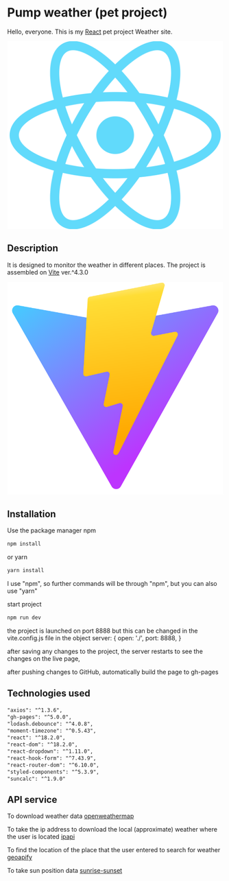 # Pump weather (pet project)

Hello, everyone.
This is my [React](https://react.dev/)  pet project Weather site.

![react](./public/react-icon.png)

## Description

It is designed to monitor the weather in different places.
The project is assembled on [Vite](https://vitejs.dev/) ver.^4.3.0 

![vite](./public/vite-icon.svg) 

## Installation

Use the package manager npm 

```bash
npm install
```
or yarn

```bash
yarn install
```
I use "npm", so further commands will be through "npm", but you can also use "yarn"

start project

```bash
npm run dev
```

the project is launched on port 8888
but this can be changed in the vite.config.js file in the object 
server: {
    open: './',
    port: 8888,
  }


after saving any changes to the project, the server restarts to see the changes on the live page,


after pushing changes to GitHub, automatically build the page to gh-pages

## Technologies used

    "axios": "^1.3.6",
    "gh-pages": "^5.0.0",
    "lodash.debounce": "^4.0.8",
    "moment-timezone": "^0.5.43",
    "react": "^18.2.0",
    "react-dom": "^18.2.0",
    "react-dropdown": "^1.11.0",
    "react-hook-form": "^7.43.9",
    "react-router-dom": "^6.10.0",
    "styled-components": "^5.3.9",
    "suncalc": "^1.9.0"

## API service 

To download weather data
[openweathermap](https://openweathermap.org/)

To take the ip address to download the local (approximate) weather where the user is located 
[ipapi](https://ipapi.co)

To find the location of the place that the user entered to search for weather 
[geoapify](https://geoapify.com/)

To take sun position data 
[sunrise-sunset](https://sunrise-sunset.org/)
